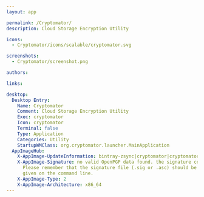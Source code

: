 ```yaml
---
layout: app

permalink: /Cryptomator/
description: Cloud Storage Encryption Utility

icons:
  - Cryptomator/icons/scalable/cryptomator.svg

screenshots:
  - Cryptomator/screenshot.png

authors:

links:

desktop:
  Desktop Entry:
    Name: Cryptomator
    Comment: Cloud Storage Encryption Utility
    Exec: cryptomator
    Icon: cryptomator
    Terminal: false
    Type: Application
    Categories: Utility
    StartupWMClass: org.cryptomator.launcher.MainApplication
  AppImageHub:
    X-AppImage-UpdateInformation: bintray-zsync|cryptomator|cryptomator|cryptomator-linux|cryptomator-_latestVersion-x86_64.AppImage.zsync
    X-AppImage-Signature: no valid OpenPGP data found. the signature could not be verified.
      Please remember that the signature file (.sig or .asc) should be the first file
      given on the command line.
    X-AppImage-Type: 2
    X-AppImage-Architecture: x86_64
---
```

